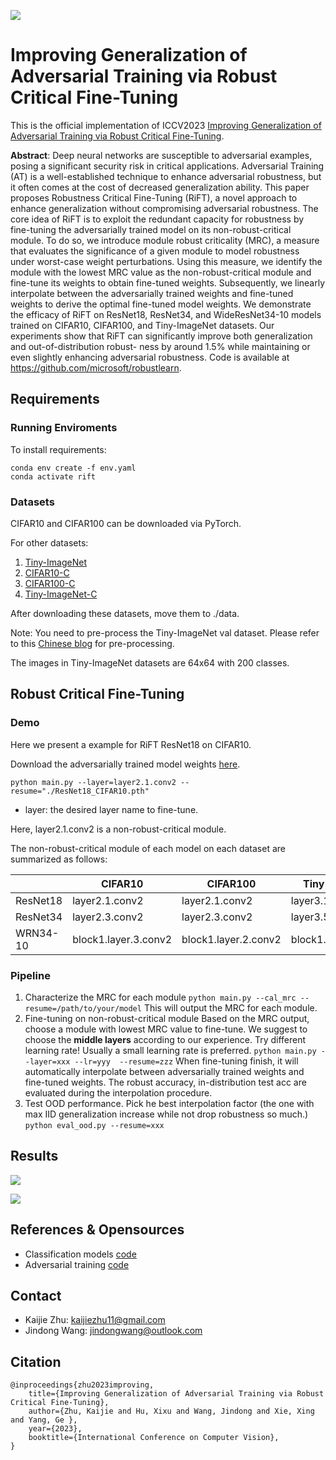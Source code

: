 ![](https://files.mdnice.com/user/45288/023bf2cb-1685-43ce-bba8-1ba9b66f80b4.png)

# Improving Generalization of Adversarial Training via Robust Critical Fine-Tuning

This is the official implementation of ICCV2023 [Improving Generalization of Adversarial Training via Robust Critical Fine-Tuning](https://arxiv.org/abs/2308.02533).

**Abstract**: Deep neural networks are susceptible to adversarial examples, posing a significant security risk in critical applications. Adversarial Training (AT) is a well-established technique to enhance adversarial robustness, but it often comes at the cost of decreased generalization ability. This paper proposes Robustness Critical Fine-Tuning (RiFT), a novel approach to enhance generalization without compromising adversarial robustness. The core idea of RiFT is to exploit the redundant capacity for robustness by fine-tuning the adversarially trained model on its non-robust-critical module. To do so, we introduce module robust criticality (MRC), a measure that evaluates the significance of a given module to model robustness under worst-case weight perturbations. Using this measure, we identify the module with the lowest MRC value as the non-robust-critical module and fine-tune its weights to obtain fine-tuned weights. Subsequently, we linearly interpolate between the adversarially trained weights and fine-tuned weights to derive the optimal fine-tuned model weights. We demonstrate the efficacy of RiFT on ResNet18, ResNet34, and WideResNet34-10 models trained on CIFAR10, CIFAR100, and Tiny-ImageNet datasets. Our experiments show that RiFT can significantly improve both generalization and out-of-distribution robust- ness by around 1.5% while maintaining or even slightly enhancing adversarial robustness. Code is available at https://github.com/microsoft/robustlearn.

## Requirements

### Running Enviroments

To install requirements:

```
conda env create -f env.yaml
conda activate rift
```

### Datasets

CIFAR10 and CIFAR100 can be downloaded via PyTorch.

For other datasets:

1. [Tiny-ImageNet](http://cs231n.stanford.edu/tiny-imagenet-200.zip)
2. [CIFAR10-C](https://drive.google.com/drive/folders/1HDVw6CmX3HiG0ODFtI75iIfBDxSiSz2K)
3. [CIFAR100-C](https://drive.google.com/drive/folders/1HDVw6CmX3HiG0ODFtI75iIfBDxSiSz2K)
4. [Tiny-ImageNet-C](https://berkeley.app.box.com/s/6zt1qzwm34hgdzcvi45svsb10zspop8a)

After downloading these datasets, move them to ./data. 

Note: You need to pre-process the Tiny-ImageNet val dataset. Please refer to this [Chinese blog](https://blog.csdn.net/u011281708/article/details/107977802) for pre-processing.

The images in Tiny-ImageNet datasets are 64x64 with 200 classes.

## Robust Critical Fine-Tuning

### Demo

Here we present a example for RiFT ResNet18 on CIFAR10.

Download the adversarially trained model weights [here](https://drive.google.com/drive/folders/1Uzqm1cOYFXLa97GZjjwfiVS2OcbpJK4o?usp=drive_link).

```
python main.py --layer=layer2.1.conv2 --resume="./ResNet18_CIFAR10.pth"
```

- layer: the desired layer name to fine-tune.

Here, layer2.1.conv2 is a non-robust-critical module.

The non-robust-critical module of each model on each dataset are summarized as follows:

|          | CIFAR10              | CIFAR100             | Tiny-ImageNet        |
| -------- | -------------------- | -------------------- | -------------------- |
| ResNet18 | layer2.1.conv2       | layer2.1.conv2       | layer3.1.conv2       |
| ResNet34 | layer2.3.conv2       | layer2.3.conv2       | layer3.5.conv2       |
| WRN34-10 | block1.layer.3.conv2 | block1.layer.2.conv2 | block1.layer.2.conv2 |

### Pipeline

1. Characterize the MRC for each module
   `python main.py --cal_mrc --resume=/path/to/your/model`
   This will output  the MRC for each module.
2. Fine-tuning on non-robust-critical module
   Based on the MRC output, choose a module with lowest MRC value to fine-tune. 
   We suggest to choose the **middle layers** according to our experience.
   Try different learning rate! Usually a small learning rate is preferred.
   `python main.py --layer=xxx --lr=yyy  --resume=zzz`
   When fine-tuning finish, it will automatically interpolate between adversarially trained weights and fine-tuned weights.
   The robust accuracy, in-distribution test acc are evaluated during the interpolation procedure.
3. Test OOD performance. Pick he best interpolation factor (the one with max IID generalization increase while not drop robustness so much.)
   `python eval_ood.py --resume=xxx`

## Results

![](https://files.mdnice.com/user/45288/c3c98491-a292-4888-82cc-081bc8d3c3c6.png)




![](https://files.mdnice.com/user/45288/bad5bb9f-788d-4350-ac5c-ddd850ade04f.png)



## References & Opensources

- Classification models [code](https://github.com/kuangliu/pytorch-cifar)
- Adversarial training [code](https://github.com/P2333/Bag-of-Tricks-for-AT)

## Contact

- Kaijie Zhu: kaijiezhu11@gmail.com
- Jindong Wang: jindongwang@outlook.com

## Citation

```
@inproceedings{zhu2023improving,
	title={Improving Generalization of Adversarial Training via Robust Critical Fine-Tuning}, 
	author={Zhu, Kaijie and Hu, Xixu and Wang, Jindong and Xie, Xing and Yang, Ge },
	year={2023},
	booktitle={International Conference on Computer Vision},
}
```

